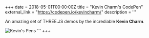 +++
date = 2018-05-01T00:00:00Z
title = "Kevin Charm's CodePen"
external_link = "https://codepen.io/kevincharm/"
description = '''

An amazing set of THREE.JS demos by the incrediable **Kevin Charm**.

<img alt="Kevin's Pens" data-src="/img/kev.png">
'''
+++